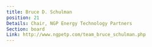 ```yaml
---
title: Bruce D. Schulman
position: 21
Details: Chair, NGP Energy Technology Partners
Section: board
Link: http://www.ngpetp.com/team_bruce_schulman.php
---
```


